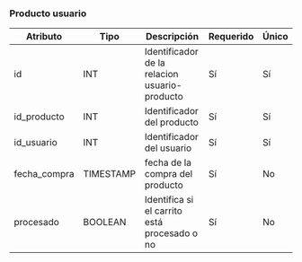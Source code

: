 ### Producto usuario

Atributo | Tipo | Descripción | Requerido | Único
-- | -- | -- | -- | --
id| INT |Identificador de la relacion usuario-producto | Sí | Sí
id_producto| INT |Identificador del producto | Sí | Sí
id_usuario| INT |Identificador del usuario | Sí | Sí
fecha_compra | TIMESTAMP |fecha de la compra del producto | Sí | No
procesado| BOOLEAN |Identifica si el carrito está procesado o no| Sí | No
